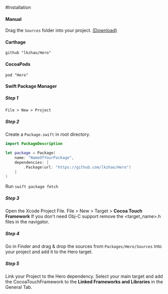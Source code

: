#Installation

#### Manual

Drag the `Sources` folder into your project. [(Download)](https://github.com/lkzhao/Hero/releases)

#### Carthage

`github "lkzhao/Hero"`

#### CocoaPods

`pod "Hero"`

#### Swift Package Manager

##### Step 1

`File > New > Project`

##### Step 2

Create a `Package.swift` in root directory.

```swift
import PackageDescription

let package = Package(
    name: "NameOfYourPackage",
    dependencies: [
        .Package(url: "https://github.com/lkzhao/Hero")
    ]
)
```

Run `swift package fetch`

##### Step 3

Open the Xcode Project File.
File > New > Target > **Cocoa Touch Framework**
If you don't need Obj-C support remove the <target_name>.h files in the navigator.

##### Step 4

Go in Finder and drag & drop the sources from `Packages/Hero/Sources` into your project and add it to the Hero target.

##### Step 5

Link your Project to the Hero dependency. Select your main target and add the CocoaTouchFramework to the **Linked Frameworks and Libraries** in the General Tab.